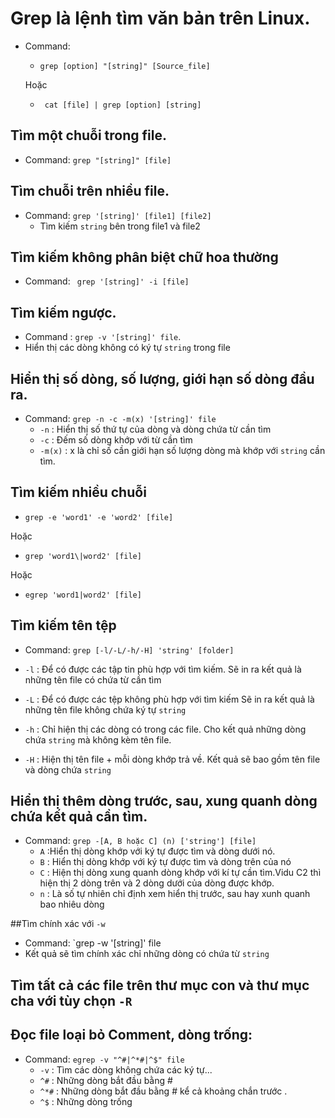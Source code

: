 # Grep là lệnh tìm văn bản trên Linux.

* Command: 
    * `grep [option] "[string]" [Source_file] `
    
    Hoặc

    * ` cat [file] | grep [option] [string]`

## Tìm một chuỗi trong file.
* Command: `grep "[string]" [file]`

## Tìm chuỗi trên nhiều file.
* Command: `grep '[string]' [file1] [file2]`
    * Tìm kiếm `string` bên trong file1 và file2

## Tìm kiếm không phân biệt chữ hoa thường
* Command: ` grep '[string]' -i [file]`

## Tìm kiếm ngược.
* Command : `grep -v '[string]' file`.
* Hiển thị các dòng không có ký tự `string` trong file

## Hiển thị số dòng, số lượng, giới hạn số dòng đầu ra.
* Command: `grep -n -c -m(x) '[string]' file`
    * `-n` : Hiển thị số thứ tự của dòng và dòng chứa từ cần tìm
    * `-c` : Đếm số dòng khớp với từ cần tìm
    * `-m(x)` : x là chỉ số cần giới hạn số lượng dòng mà khớp với `string` cần tìm.
    
## Tìm kiếm nhiều chuỗi
* `grep -e 'word1' -e 'word2' [file]`

Hoặc

* `grep 'word1\|word2' [file]`

Hoặc

* `egrep 'word1|word2' [file]`

## Tìm kiếm tên tệp
* Command: `grep [-l/-L/-h/-H] 'string' [folder]`

* `-l` : Để có được các tập tin phù hợp với tìm kiếm. Sẽ in ra kết quả là những tên file có chứa từ cần tìm
* `-L` : Để có được các tệp không phù hợp với tìm kiếm
Sẽ in ra kết quả là những tên file không chứa ký tự `string`

* `-h` : Chỉ hiện thị các dòng có trong các file. Cho kết quả những dòng chứa `string` mà không kèm tên file.
* `-H` : Hiện thị tên file + mỗi dòng khớp trả về. Kết quả sẽ bao gồm tên file và dòng chứa `string`

## Hiển thị thêm dòng trước, sau, xung quanh dòng chứa kết quả cần tìm.
* Command: `grep -[A, B hoặc C] (n) ['string'] [file]`
    * `A` :Hiển thị dòng khớp với ký tự được tìm và dòng dưới nó.
    * `B` : Hiển thị dòng khớp với ký tự được tìm và dòng trên của nó
    * `C` : Hiện thị dòng xung quanh dòng khớp với kí tự cần tìm.Vidu C2 thì hiện thị 2 dòng trên và 2 dòng dưới của dòng được khớp.
    * `n` : Là số tự nhiên chỉ định xem hiển thị trước, sau hay xunh quanh bao nhiêu dòng

##Tìm chính xác với `-w` 
* Command: `grep -w '[string]' file
* Kết quả sẽ tìm chính xác chỉ những dòng có chứa từ `string`
## Tìm tất cả các file trên thư mục con và thư mục cha với tùy chọn `-R`

## Đọc file loại bỏ Comment, dòng trống:

* Command: `egrep -v "^#|^*#|^$" file`
    * `-v` : Tìm các dòng không chứa các ký tự...
    * `^#` : Những dòng bắt đầu bằng #
    * `^*#` : Những dòng bắt đầu bằng # kể cả khoảng chắn trước .
    * `^$` : Những dòng trống
    